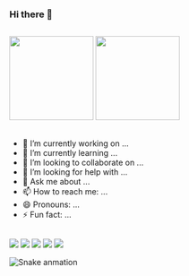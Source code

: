### Hi there 👋
##
   
   <div>
    <img height="150em" src="https://github-readme-stats.vercel.app/api?username=festanna&show_icons=true&theme=dark&include_all_commits=true&count_private=true"/>
    <img height="150em" src="https://github-readme-stats.vercel.app/api/top-langs/?username=festanna&layoutcompact&langs_count=168&theme=dark"/>
    </div>
    
 ##

- 🔭 I’m currently working on ...
- 🌱 I’m currently learning ...
- 👯 I’m looking to collaborate on ...
- 🤔 I’m looking for help with ...
- 💬 Ask me about ...
- 📫 How to reach me: ...
- 😄 Pronouns: ...
- ⚡ Fun fact: ...

##
   <div> 
        <a href="https://www.linkedin.com/in/fernanda-stanna/" target="_blank"><img src="https://img.shields.io/badge/-LinkedIn-%230077B5?style=for-the-badge&logo=linkedin&logoColor=white" target="_blank"></a>
        <a href="https://www.instagram.com/fe.stanna/" target="_blank"><img src="https://img.shields.io/badge/-Instagram-%23E4405F?style=for-the-badge&logo=instagram&logoColor=white" target="_blank"></a>
        <a href="https://discord.com/channels/@me/1092823538521608322/1092825344207245322" target="_blank"><img src="https://img.shields.io/badge/Discord-7289DA?style=for-the-badge&logo=discord&logoColor=white" target="_blank"></a>  
        <a href = "mailto:fernanda.stanna@gmail.com"><img src="https://img.shields.io/badge/-Gmail-%23333?style=for-the-badge&logo=gmail&logoColor=white" target="_blank"></a>
        <a href="https://www.youtube.com/channel/UC4dI1c9UtQL1jwcxQliX6Yw" target="_blank"><img src="https://img.shields.io/badge/YouTube-FF0000?style=for-the-badge&logo=youtube&logoColor=white" target="_blank"></a>       
    </div>  
    
![Snake anmation](https://github.com/festanna/festanna/blob/output/github-contribution-grid-snake.svg)
    
    
